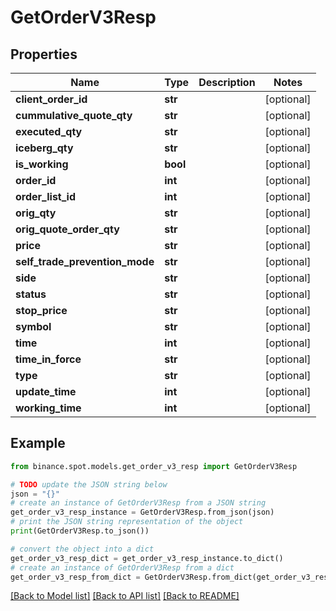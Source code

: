 # GetOrderV3Resp


## Properties

Name | Type | Description | Notes
------------ | ------------- | ------------- | -------------
**client_order_id** | **str** |  | [optional] 
**cummulative_quote_qty** | **str** |  | [optional] 
**executed_qty** | **str** |  | [optional] 
**iceberg_qty** | **str** |  | [optional] 
**is_working** | **bool** |  | [optional] 
**order_id** | **int** |  | [optional] 
**order_list_id** | **int** |  | [optional] 
**orig_qty** | **str** |  | [optional] 
**orig_quote_order_qty** | **str** |  | [optional] 
**price** | **str** |  | [optional] 
**self_trade_prevention_mode** | **str** |  | [optional] 
**side** | **str** |  | [optional] 
**status** | **str** |  | [optional] 
**stop_price** | **str** |  | [optional] 
**symbol** | **str** |  | [optional] 
**time** | **int** |  | [optional] 
**time_in_force** | **str** |  | [optional] 
**type** | **str** |  | [optional] 
**update_time** | **int** |  | [optional] 
**working_time** | **int** |  | [optional] 

## Example

```python
from binance.spot.models.get_order_v3_resp import GetOrderV3Resp

# TODO update the JSON string below
json = "{}"
# create an instance of GetOrderV3Resp from a JSON string
get_order_v3_resp_instance = GetOrderV3Resp.from_json(json)
# print the JSON string representation of the object
print(GetOrderV3Resp.to_json())

# convert the object into a dict
get_order_v3_resp_dict = get_order_v3_resp_instance.to_dict()
# create an instance of GetOrderV3Resp from a dict
get_order_v3_resp_from_dict = GetOrderV3Resp.from_dict(get_order_v3_resp_dict)
```
[[Back to Model list]](../README.md#documentation-for-models) [[Back to API list]](../README.md#documentation-for-api-endpoints) [[Back to README]](../README.md)


